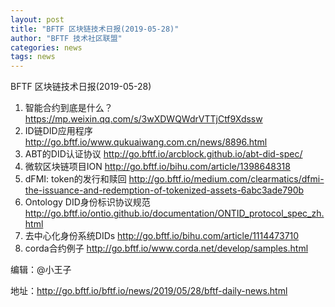 ```yaml
---
layout: post
title: "BFTF 区块链技术日报(2019-05-28)"
author: "BFTF 技术社区联盟"
categories: news
tags: news
---
```


BFTF 区块链技术日报(2019-05-28)

1. 智能合约到底是什么？<https://mp.weixin.qq.com/s/3wXDWQWdrVTTjCtf9Xdssw>
2. ID链DID应用程序 <http://go.bftf.io/www.qukuaiwang.com.cn/news/8896.html>
3. ABT的DID认证协议 <http://go.bftf.io/arcblock.github.io/abt-did-spec/>
4. 微软区块链项目ION <http://go.bftf.io/bihu.com/article/1398648318>
5. dFMI: token的发行和赎回 <http://go.bftf.io/medium.com/clearmatics/dfmi-the-issuance-and-redemption-of-tokenized-assets-6abc3ade790b>
6. Ontology DID身份标识协议规范 <http://go.bftf.io/ontio.github.io/documentation/ONTID_protocol_spec_zh.html>
7. 去中心化身份系统DIDs <http://go.bftf.io/bihu.com/article/1114473710>
8. corda合约例子 <http://go.bftf.io/www.corda.net/develop/samples.html>



编辑：@小王子

地址：http://go.bftf.io/bftf.io/news/2019/05/28/bftf-daily-news.html


